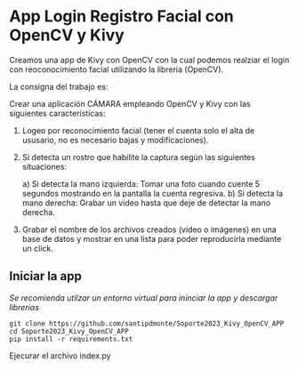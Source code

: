 # App Login Registro Facial con OpenCV y Kivy

Creamos una app de Kivy con OpenCV con la cual podemos realziar el login con reoconocimiento facial utilizando la libreria (OpenCV). 

La consigna del trabajo es:

Crear una aplicación CÁMARA empleando OpenCV y Kivy con las siguientes características:

1) Logeo por reconocimiento facial (tener el cuenta solo el alta de ususario, no es necesario bajas y modificaciones).

2) Si detecta un rostro que habilite la captura según las siguientes situaciones:

	a) Si detecta la mano izquierda: Tomar una foto cuando cuente 5 segundos mostrando en la pantalla la cuenta regresiva.
	b) Si detecta la mano derecha: Grabar un video hasta que deje de detectar la mano derecha.

3) Grabar el nombre de los archivos creados (video o imágenes) en una base de datos y mostrar en una lista para poder reproducirla mediante un click.

## Iniciar la app
*Se recomienda utilzar un entorno virtual para ininciar la app y descargar librerias*

```
git clone https://github.com/santipdmonte/Soporte2023_Kivy_OpenCV_APP
cd Soporte2023_Kivy_OpenCV_APP
pip install -r requirements.txt
```

Ejecurar el archivo index.py
